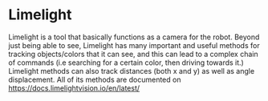 # Limelight

Limelight is a tool that basically functions as a camera for the robot. Beyond just being able to see, Limelight has many important and useful methods for tracking objects/colors that it can see, and this can lead to a complex chain of commands (i.e searching for a certain color, then driving towards it.) Limelight methods can also track distances (both x and y) as well as angle displacement. All of its methods are documented on https://docs.limelightvision.io/en/latest/ 
